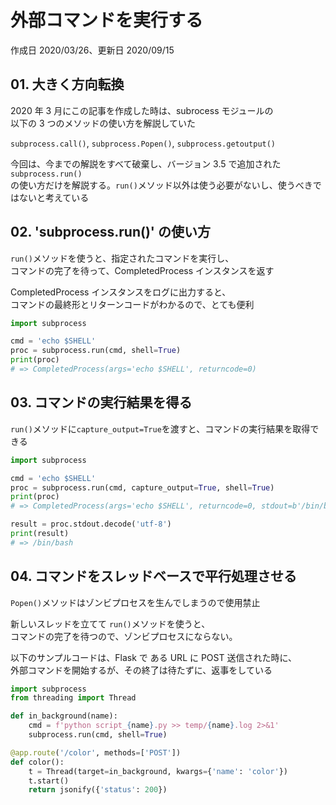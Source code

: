 # 外部コマンドを実行する

作成日 2020/03/26、更新日 2020/09/15

## 01. 大きく方向転換

2020 年 3 月にこの記事を作成した時は、subrocess モジュールの\
以下の 3 つのメソッドの使い方を解説していた

`subprocess.call()`, `subprocess.Popen()`, `subprocess.getoutput()`

今回は、今までの解説をすべて破棄し、バージョン 3.5 で追加された `subprocess.run()`\
の使い方だけを解説する。`run()`メソッド以外は使う必要がないし、使うべきではないと考えている

## 02. 'subprocess.run()' の使い方

`run()`メソッドを使うと、指定されたコマンドを実行し、\
コマンドの完了を待って、CompletedProcess インスタンスを返す

CompletedProcess インスタンスをログに出力すると、\
コマンドの最終形とリターンコードがわかるので、とても便利

```python
import subprocess

cmd = 'echo $SHELL'
proc = subprocess.run(cmd, shell=True)
print(proc)
# => CompletedProcess(args='echo $SHELL', returncode=0)
```

## 03. コマンドの実行結果を得る

`run()`メソッドに`capture_output=True`を渡すと、コマンドの実行結果を取得できる

```python
import subprocess

cmd = 'echo $SHELL'
proc = subprocess.run(cmd, capture_output=True, shell=True)
print(proc)
# => CompletedProcess(args='echo $SHELL', returncode=0, stdout=b'/bin/bash', stderr=b'')

result = proc.stdout.decode('utf-8')
print(result)
# => /bin/bash
```

## 04. コマンドをスレッドベースで平行処理させる

`Popen()`メソッドはゾンビプロセスを生んでしまうので使用禁止

新しいスレッドを立てて `run()`メソッドを使うと、\
コマンドの完了を待つので、ゾンビプロセスにならない。

以下のサンプルコードは、Flask で ある URL に POST 送信された時に、\
外部コマンドを開始するが、その終了は待たずに、返事をしている

```python
import subprocess
from threading import Thread

def in_background(name):
    cmd = f'python script_{name}.py >> temp/{name}.log 2>&1'
    subprocess.run(cmd, shell=True)

@app.route('/color', methods=['POST'])
def color():
    t = Thread(target=in_background, kwargs={'name': 'color'})
    t.start()
    return jsonify({'status': 200})
```
